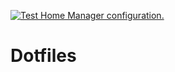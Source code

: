 [![Test Home Manager configuration.](https://github.com/kstaniek/dotfiles/actions/workflows/test.yml/badge.svg)](https://github.com/kstaniek/dotfiles/actions/workflows/test.yml)

# Dotfiles